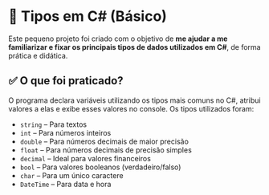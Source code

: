 # 🧠 Tipos em C# (Básico)

Este pequeno projeto foi criado com o objetivo de **me ajudar a me familiarizar e fixar os principais tipos de dados utilizados em C#**, de forma prática e didática.

## ✅ O que foi praticado?

O programa declara variáveis utilizando os tipos mais comuns no C#, atribui valores a elas e exibe esses valores no console. Os tipos utilizados foram:

- `string` – Para textos
- `int` – Para números inteiros
- `double` – Para números decimais de maior precisão
- `float` – Para números decimais de precisão simples
- `decimal` – Ideal para valores financeiros
- `bool` – Para valores booleanos (verdadeiro/falso)
- `char` – Para um único caractere
- `DateTime` – Para data e hora